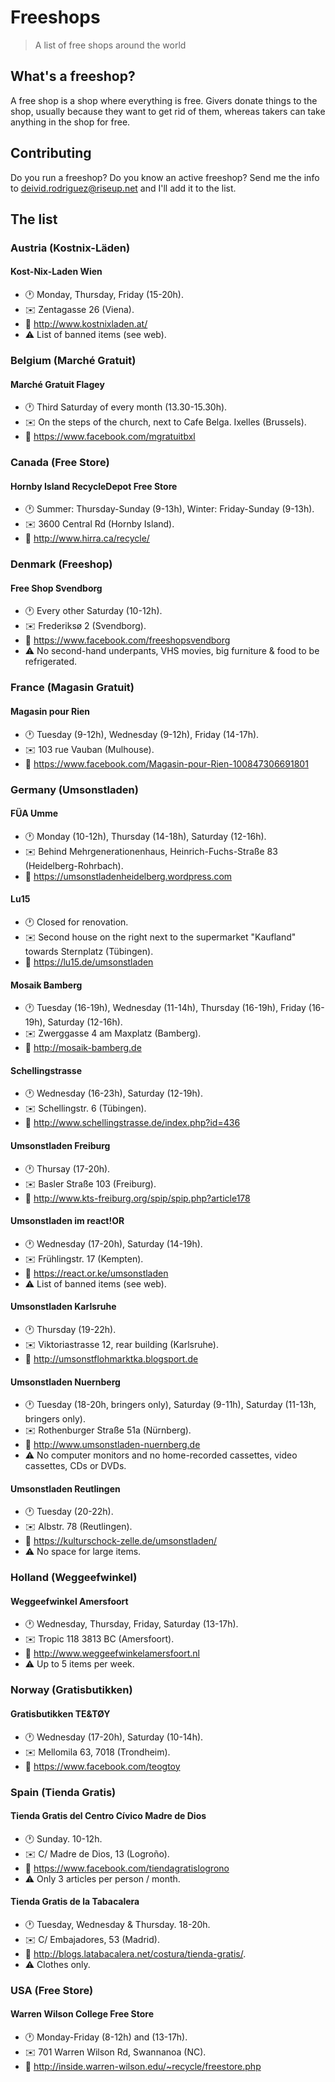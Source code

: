 # Freeshops

> A list of free shops around the world

## What's a freeshop?

A free shop is a shop where everything is free. Givers donate things to the
shop, usually because they want to get rid of them, whereas takers can take
anything in the shop for free.

## Contributing

Do you run a freeshop? Do you know an active freeshop? Send me the info to
deivid.rodriguez@riseup.net and I'll add it to the list.

## The list

### Austria (Kostnix-Läden)

#### Kost-Nix-Laden Wien

  * :clock1: Monday, Thursday, Friday (15-20h).
  * :envelope: Zentagasse 26 (Viena).
  * :link: http://www.kostnixladen.at/
  * :warning: List of banned items (see web).

### Belgium (Marché Gratuit)

#### Marché Gratuit Flagey

  * :clock1: Third Saturday of every month (13.30-15.30h).
  * :envelope: On the steps of the church, next to Cafe Belga. Ixelles
    (Brussels).
  * :link: https://www.facebook.com/mgratuitbxl

### Canada (Free Store)

#### Hornby Island RecycleDepot Free Store

  * :clock1: Summer: Thursday-Sunday (9-13h), Winter: Friday-Sunday (9-13h).
  * :envelope: 3600 Central Rd (Hornby Island).
  * :link: http://www.hirra.ca/recycle/

### Denmark (Freeshop)

#### Free Shop Svendborg

  * :clock1: Every other Saturday (10-12h).
  * :envelope: Frederiksø 2 (Svendborg).
  * :link: https://www.facebook.com/freeshopsvendborg
  * :warning: No second-hand underpants, VHS movies, big furniture & food to be
    refrigerated.

### France (Magasin Gratuit)

#### Magasin pour Rien

  * :clock1: Tuesday (9-12h), Wednesday (9-12h), Friday (14-17h).
  * :envelope: 103 rue Vauban (Mulhouse).
  * :link: https://www.facebook.com/Magasin-pour-Rien-100847306691801

### Germany (Umsonstladen)

#### FÜA Umme

  * :clock1: Monday (10-12h), Thursday (14-18h), Saturday (12-16h).
  * :envelope: Behind Mehrgenerationenhaus, Heinrich-Fuchs-Straße 83
    (Heidelberg-Rohrbach).
  * :link: https://umsonstladenheidelberg.wordpress.com

#### Lu15

  * :clock1: Closed for renovation.
  * :envelope: Second house on the right next to the supermarket "Kaufland"
    towards Sternplatz (Tübingen).
  * :link: https://lu15.de/umsonstladen

#### Mosaik Bamberg

  * :clock1: Tuesday (16-19h), Wednesday (11-14h), Thursday (16-19h),
    Friday (16-19h), Saturday (12-16h).
  * :envelope: Zwerggasse 4 am Maxplatz (Bamberg).
  * :link: http://mosaik-bamberg.de

#### Schellingstrasse

  * :clock1: Wednesday (16-23h), Saturday (12-19h).
  * :envelope: Schellingstr. 6 (Tübingen).
  * :link: http://www.schellingstrasse.de/index.php?id=436

#### Umsonstladen Freiburg

  * :clock1: Thursay (17-20h).
  * :envelope: Basler Straße 103 (Freiburg).
  * :link: http://www.kts-freiburg.org/spip/spip.php?article178

#### Umsonstladen im react!OR

  * :clock1: Wednesday (17-20h), Saturday (14-19h).
  * :envelope: Frühlingstr. 17 (Kempten).
  * :link: https://react.or.ke/umsonstladen
  * :warning: List of banned items (see web).

#### Umsonstladen Karlsruhe

  * :clock1: Thursday (19-22h).
  * :envelope: Viktoriastrasse 12, rear building (Karlsruhe).
  * :link: http://umsonstflohmarktka.blogsport.de

#### Umsonstladen Nuernberg

  * :clock1: Tuesday (18-20h, bringers only), Saturday (9-11h), Saturday
    (11-13h, bringers only).
  * :envelope: Rothenburger Straße 51a (Nürnberg).
  * :link: http://www.umsonstladen-nuernberg.de
  * :warning: No computer monitors and no home-recorded cassettes, video
    cassettes, CDs or DVDs.

#### Umsonstladen Reutlingen

  * :clock1: Tuesday (20-22h).
  * :envelope: Albstr. 78 (Reutlingen).
  * :link: https://kulturschock-zelle.de/umsonstladen/
  * :warning: No space for large items.

### Holland (Weggeefwinkel)

#### Weggeefwinkel Amersfoort

  * :clock1: Wednesday, Thursday, Friday, Saturday (13-17h).
  * :envelope: Tropic 118 3813 BC (Amersfoort).
  * :link: http://www.weggeefwinkelamersfoort.nl
  * :warning: Up to 5 items per week.

### Norway (Gratisbutikken)

#### Gratisbutikken TE&TØY

  * :clock1: Wednesday (17-20h), Saturday (10-14h).
  * :envelope: Mellomila 63, 7018 (Trondheim).
  * :link: https://www.facebook.com/teogtoy

### Spain (Tienda Gratis)

#### Tienda Gratis del Centro Cívico Madre de Dios

  * :clock1: Sunday. 10-12h.
  * :envelope: C/ Madre de Dios, 13 (Logroño).
  * :link: https://www.facebook.com/tiendagratislogrono
  * :warning: Only 3 articles per person / month.

#### Tienda Gratis de la Tabacalera

  * :clock1: Tuesday, Wednesday & Thursday. 18-20h.
  * :envelope: C/ Embajadores, 53 (Madrid).
  * :link: http://blogs.latabacalera.net/costura/tienda-gratis/.
  * :warning: Clothes only.

### USA (Free Store)

#### Warren Wilson College Free Store

  * :clock1: Monday-Friday (8-12h) and (13-17h).
  * :envelope: 701 Warren Wilson Rd, Swannanoa (NC).
  * :link: http://inside.warren-wilson.edu/~recycle/freestore.php
